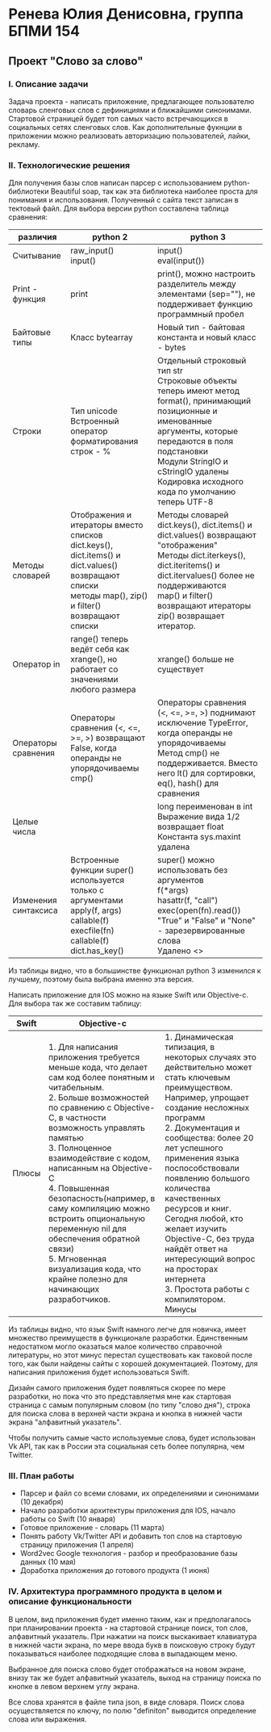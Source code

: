 # Ренева Юлия Денисовна, группа БПМИ 154

## Проект "Слово за слово"

### I. Описание задачи

Задача проекта - написать приложение, предлагающее пользователю словарь сленговых слов с дефинициями и ближайшими синонимами. Стартовой страницей будет топ самых часто встречающихся в социальных сетях сленговых слов. Как дополнительные фукнции в приложении можно реализовать авторизацию пользователей, лайки, рекламу.

### II. Технологические решения

Для получения базы слов написан парсер с использованием python-библиотеки Beautiful soap, так как эта библиотека наиболее проста для понимания и использования. Полученный с сайта текст записан в тектовый файл. Для выбора версии python составлена таблица сравнения:

|различия|python 2|python 3|
|----|-----|------|
|Считывание|	raw_input()<br> input()	|input() <br>eval(input())|
Print - функция|print|print(), можно настроить разделитель между элементами (sep=""), не поддерживает функцию программный пробел|
Байтовые типы|Класс bytearray|Новый тип - байтовая константа и новый класс - bytes|
Строки|Тип unicode<br>Встроенный оператор форматирования строк - %|Отдельный строковый тип str<br>Строковые объекты теперь имеют метод format(), принимающий позиционные и именованные аргументы, которые передаются в поля подстановки<br>Модули StringIO и cStringIO удалены<br>Кодировка исходного кода по умолчанию теперь UTF-8|
Методы словарей| Отображения и итераторы вместо списков<br>dict.keys(), dict.items() и dict.values() возвращают списки<br>методы map(), zip() и filter() возвращают списки|Методы словарей dict.keys(), dict.items() и dict.values() возвращают "отображения"<br>Методы dict.iterkeys(), dict.iteritems() и dict.itervalues() более не поддерживаются<br>map() и filter() возвращают итераторы<br>zip() возвращает итератор.|
Оператор in|range() теперь ведёт себя как xrange(), но работает со значениями любого размера| xrange() больше не существует|
Операторы сравнения|Операторы сравнения (<, <=, >=, >) возвращают False, когда операнды не упорядочиваемы<br>cmp()|Операторы сравнения (<, <=, >=, >) поднимают исключение TypeError, когда операнды не упорядочиваемы<br>Метод cmp() не поддерживается. Вместо него lt() для сортировки, eq(), hash() для сравнения|
Целые числа|	|long переименован в int<br>Выражение вида 1/2 возвращает float<br>Константа sys.maxint удалена|
Изменения синтаксиса|Встроенные функции	super() используется только с аргументами<br>apply(f, args)<br>callable(f)<br>execfile(fn)<br>callable(f)<br>dict.has_key()|super() можно использовать без аргументов<br>f(*args)<br>hasattr(f, "call")<br>exec(open(fn).read())<br>"True" и "False" и "None" - зарезервированные слова<br>Удалено <>|


Из таблицы видно, что в большинстве функционал python 3 изменился к лучшему, поэтому была выбрана именно эта версия.

Написать приложение для IOS можно на языке Swift или Objective-c. Для выбора так же составим таблицу:


|Swift|Objective-c|   |
|----|------|------|
|Плюсы|1. Для написания приложения требуется меньше кода, что делает сам код более понятным и читабельным.<br>2. Больше возможностей по сравнению с Objective-C, в частности возможность управлять памятью<br>3. Полноценное взаимодействие с кодом, написанным на Objective-C<br>4. Повышенная безопасность(например, в саму компиляцию можно встроить опциональную переменную nil для обеспечения обратной связи)<br>5. Мгновенная визуализация кода, что крайне полезно для начинающих разработчиков. |1. Динамическая типизация, в некоторых случаях это действительно может стать ключевым преимуществом. Например, упрощает создание несложных программ<br>2. Документация и сообщества: более 20 лет успешного применения языка поспособствовали появлению большого количества качественных ресурсов и книг. Сегодня любой, кто желает изучить Objective-C, без труда найдёт ответ на интересующий вопрос на просторах интернета<br>3. Простота работы с компилятором. Минусы| 1. Компилятор выдаёт излишние и сбивающие с толку ошибки.<br>2. Каждое небольшое изменение в коде требует пересборки проекта.<br>3. Отсутствие кросплатформеного компилятора, Swift пока можно использовать только для разработок под iOS и Mac. | 1. Низкая читаемость кода, что затрудняет изучение языка новичками<br>2. Динамическая типизация предполагает возможность появления ошибок даже во время компиляции.<br>3. Ограниченная функциональность.|

Из таблицы видно, что язык Swift намного легче для новичка, имеет множество преимуществ в функционале разработки. Единственным недостатком могло оказаться малое количество справочной литературы, но этот минус перестал существовать как таковой после того, как были найдены сайты с хорошей документацией. Поэтому, для написания приложения будет использоваться Swift.

Дизайн самого приложения будет появляться скорее по мере разработки, но пока что это представляетмя мне как стартовая страница с самым популярным словом (по типу "слово дня"), строка для поиска слова в верхней части экрана и кнопка в нижней части экрана "алфавитный указатель".

Чтобы получить самые часто используемые слова, будет использован Vk API, так как в России эта социальная сеть более популярна, чем Twitter.

### III. План работы

* Парсер и файл со всеми словами, их определениями и синонимами (10 декабря)
* Начало разработки архитектуры приложения для IOS, начало работы со Swift (10 января)
* Готовое приложение - словарь (11 марта)
* Понять работу Vk/Twitter API и добавить топ слов на стартовую страницу приложения (1 апреля)
* Word2vec Google технология - разбор и преобразование базы данных (10 мая)
* Доработка приложения до готового продукта (1 июня)

### IV. Архитектура программного продукта в целом и описание функциональности

В целом, вид приложения будет именно таким, как и предполагалось при планировании проекта - на стартовой странице поиск, топ слов, алфавитный указатель. При нажатии на поиск выскакивает клавиатура в нижней части экрана, по мере ввода букв в поисковую строку будут показываться наиболее подходящие слова в выпадающем меню. 

Выбранное для поиска слово будет отображаться на новом экране, внизу так же будет алфавитный указатель, выход на страницу поиска по кнопке в левом верхнем углу экрана.

Все слова хранятся в файле типа json, в виде словаря. Поиск слова осуществляется по ключу, по полю "definiton" выводится определение слова или выражения.


